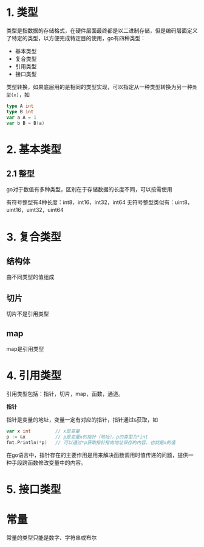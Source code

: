 # 1. 类型

类型是指数据的存储格式，在硬件层面最终都是以二进制存储，但是编码层面定义了特定的类型，以方便完成特定目的使用，go有四种类型：
- 基本类型
- 复合类型
- 引用类型
- 接口类型

类型转换，如果底层用的是相同的类型实现，可以指定从一种类型转换为另一种`类型(x)`，如

```go
type A int
type B int
var a A = 1
var b B = B(a)
```


# 2. 基本类型

## 2.1 整型

go对于数值有多种类型，区别在于存储数据的长度不同，可以按需使用

有符号整型有4种长度：int8，int16，int32，int64
无符号整型类似有：uint8，uint16，uint32，uint64


# 3. 复合类型

## 结构体
由不同类型的值组成

## 切片
切片不是引用类型
## map
map是引用类型

# 4. 引用类型

引用类型包括：指针，切片，map，函数，通道。

**指针**

指针是变量的地址，变量一定有对应的指针，指针通过`&`获取，如

```go
var x int         // x是变量
p := &x           // p是变量x的指针（地址），p的类型为*int
fmt.Println(*p)   // 可以通过*p获取指针指向地址保存的内容，也就是x的值
```

在go语言中，指针存在的主要作用是用来解决函数调用时值传递的问题，提供一种手段跨函数修改变量中的内容。

# 5. 接口类型


# 常量
常量的类型只能是数字、字符串或布尔

